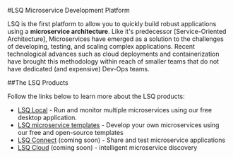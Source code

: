 #LSQ Microservice Development Platform

LSQ is the first platform to allow you to quickly build robust applications using a **microservice architecture**. Like it's predecessor [Service-Oriented Architecture], Microservices have emerged as a solution to the challenges of developing, testing, and scaling complex applications. Recent technological advances such as cloud deployments and containerization have brought this methodology within reach of smaller teams that do not have dedicated (and expensive) Dev-Ops teams.

##The LSQ Products

Follow the links below to learn more about the LSQ products:

- [LSQ Local] - Run and monitor multiple microservices using our free desktop application.
- [LSQ microservice templates] - Develop your own microservices using our free and open-source templates 
- [LSQ Connect] (coming soon) - Share and test microservice applications
- [LSQ Cloud] (coming soon) - intelligent microservice discovery


[Microservices]: http://martinfowler.com/articles/microservices.html
[Building Microservices]: http://shop.oreilly.com/product/0636920033158.do
[Warehouse Computing and the Evolution of the Datacenter]: http://lennypruss.co/post/110633066423/warehouse-computing-and-the-evolution-of-the


[Compose.io]: http://compose.io

[LSQ Local]: https://lsq.io/#local
[LSQ microservice templates]: https://github.com/LSQio
[LSQ Connect]: https://lsq.io/#products
[LSQ Cloud]: https://lsq.io/#products
